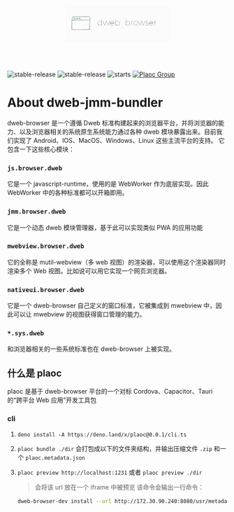 <br />
<br />

<p align="center">
<img src="scripts/images/logo.png" width="240">
</p>

<br />
<br />

![stable-release](https://img.shields.io/badge/dweb-browser-success)
![stable-release](https://img.shields.io/badge/dweb-plaoc-orange)
![starts](https://shields.io/github/stars/BioforestChain/dweb_browser)
[![Plaoc Group][plaoc-badge]][plaoc-url]

[plaoc-badge]: https://img.shields.io/badge/plaoc-doc-blue
[plaoc-url]: https://github.com/BioforestChain/dweb_browser-docs


# About dweb-jmm-bundler

dweb-browser 是一个遵循 Dweb 标准构建起来的浏览器平台，并将浏览器的能力、以及浏览器相关的系统原生系统能力通过各种 dweb 模块暴露出来。目前我们实现了 Android、IOS、MacOS、Windows、Linux 这些主流平台的支持。
它包含一下这些核心模块：

### `js.browser.dweb`

它是一个 javascript-runtime，使用的是 WebWorker 作为底层实现。因此 WebWorker 中的各种标准都可以开箱即用。

### `jmm.browser.dweb`

它是一个动态 dweb 模块管理器，基于此可以实现类似 PWA 的应用功能

### `mwebview.browser.dweb`

它的全称是 mutil-webview（多 web 视图）的渲染器，可以使用这个渲染器同时渲染多个 Web 视图。比如说可以用它实现一个网页浏览器。

### `nativeui.browser.dweb`

它是一个 dweb-browser 自己定义的窗口标准，它被集成到 mwebview 中，因此可以让 mwebview 的视图获得窗口管理的能力。

### `*.sys.dweb`

和浏览器相关的一些系统标准也在 dweb-browser 上被实现。

## 什么是 plaoc

plaoc 是基于 dweb-browser 平台的一个对标 Cordova、Capacitor、Tauri 的“跨平台 Web 应用”开发工具包

### cli

1. `deno install -A https://deno.land/x/plaoc@0.0.1/cli.ts`

1. `plaoc bundle ./dir`
   会打包成以下的文件夹结构，并输出压缩文件 `.zip` 和一个 `plaoc.metadata.json`

1. `plaoc preview http://localhost:1231` 或者 `plaoc preview ./dir`
   > 会将该 url 放在一个 iframe 中被预览
   > 该命令会输出一行命令：
   ```bash
   dweb-browser-dev install --url http://172.30.90.240:8080/usr/metadata.json
   ```
